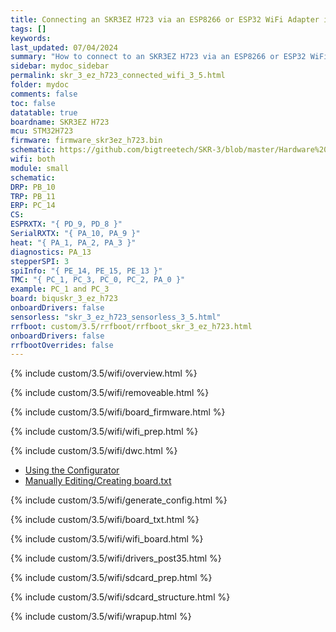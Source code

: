 ```yaml
---
title: Connecting an SKR3EZ H723 via an ESP8266 or ESP32 WiFi Adapter in RRF 3.5.0 Onwards
tags: []
keywords: 
last_updated: 07/04/2024
summary: "How to connect to an SKR3EZ H723 via an ESP8266 or ESP32 WiFi Adapter"
sidebar: mydoc_sidebar
permalink: skr_3_ez_h723_connected_wifi_3_5.html
folder: mydoc
comments: false
toc: false
datatable: true
boardname: SKR3EZ H723
mcu: STM32H723
firmware: firmware_skr3ez_h723.bin
schematic: https://github.com/bigtreetech/SKR-3/blob/master/Hardware%20(SKR%203%20EZ)/BIGTREETECH%20SKR%203%20EZ%20V1.0-SCH.pdf
wifi: both
module: small
schematic: 
DRP: PB_10
TRP: PB_11
ERP: PC_14
CS: 
ESPRXTX: "{ PD_9, PD_8 }"
SerialRXTX: "{ PA_10, PA_9 }"
heat: "{ PA_1, PA_2, PA_3 }"
diagnostics: PA_13
stepperSPI: 3
spiInfo: "{ PE_14, PE_15, PE_13 }"
TMC: "{ PC_1, PC_3, PC_0, PC_2, PA_0 }"
example: PC_1 and PC_3
board: biquskr_3_ez_h723
onboardDrivers: false
sensorless: "skr_3_ez_h723_sensorless_3_5.html"
rrfboot: custom/3.5/rrfboot/rrfboot_skr_3_ez_h723.html
onboardDrivers: false
rrfbootOverrides: false
---
```


{% include custom/3.5/wifi/overview.html %}

{% include custom/3.5/wifi/removeable.html %}

{% include custom/3.5/wifi/board_firmware.html %}

{% include custom/3.5/wifi/wifi_prep.html %}

{% include custom/3.5/wifi/dwc.html %}

<ul id="profileTabs" class="nav nav-tabs">
    <li class="active"><a class="noCrossRef" href="#generate" data-toggle="tab">Using the Configurator</a></li>
    <li><a class="noCrossRef" href="#manualpost35" data-toggle="tab">Manually Editing/Creating board.txt</a></li>
</ul>
  <div class="tab-content">
<div role="tabpanel" class="tab-pane active" id="generate" markdown="1">

{% include custom/3.5/wifi/generate_config.html %}

</div>

<div role="tabpanel" class="tab-pane" id="manualpost35" markdown="1">

{% include custom/3.5/wifi/board_txt.html %}

{% include custom/3.5/wifi/wifi_board.html %}

{% include custom/3.5/wifi/drivers_post35.html %}

</div>

</div>

{% include custom/3.5/wifi/sdcard_prep.html %}

{% include custom/3.5/wifi/sdcard_structure.html %}

{% include custom/3.5/wifi/wrapup.html %}
